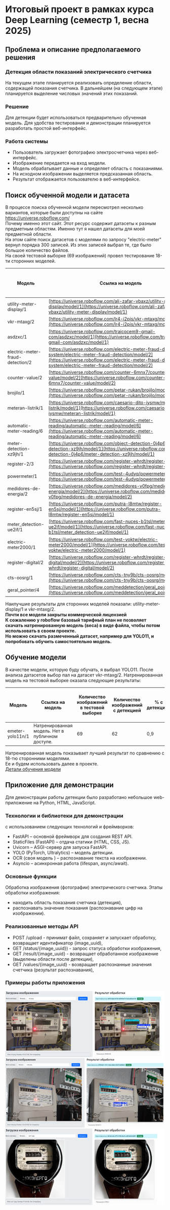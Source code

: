 # Итоговый проект в рамках курса Deep Learning (семестр 1, весна 2025)

## Проблема и описание предполагаемого решения

### Детекция области показаний электрического счетчика
На текущем этапе планируется реализовать определение области, содержащей показания счетчика. В дальнейшем (на следующем этапе) планируется выделение числовых значений этих показаний.<br>

### Решение
Для детекции будет использоваться предварительно обученная модель. Для удобства тестирования и демонстрации планируется разработать простой веб-интерфейс.<br>

### Работа системы
- Пользователь загружает фотографию электросчетчика через веб-интерфейс.
- Изображение передается на вход модели.
- Модель обрабатывает данные и определяет область с показаниями.
- На исходном изображении выделяется предсказанная область.
- Результат отображается пользователю в веб-интерфейсе.

## Поиск обученной модели и датасета
В процессе поиска обученной модели пересмотрел несколько вариантов, которые были доступны на сайте https://universe.roboflow.com/<br>
Почему именно этот сайт. Этот ресурс содержит датасеты к разным предметным областям. Именно тут я нашел датасеты для моей предметной области.<br>
На этом сайте поиск датасетов с моделями по запросу "electric-meter" вернул порядка 300 записей. Из этих записей выбрал те, где было большое количество файлов.<br>
На своей тестовой выборке (69 изображений) провел тестирование 18-ти сторонних моделей.

| Модель                           | Ссылка на модель                                                                                                                                                                                                         | Количество изображений в тестовой выборке | Количество изображений с детекцией | % с детекцией | Количество электронных с детекцией | Количество старых аналоговых с детекцией | Количество современных аналоговых с детекцией | Среднее значение confidence | Минимальное время обработки (сек) | Среднее время обработки (сек) | Максимальное время обработки (сек) | Выполнена детекция, где изображение повернуто на 90 гр. | Выполнена детекция, где изображение повернуто на 180 гр. | Выполнена детекция, где изображение повернуто на 270 гр. |
|----------------------------------|--------------------------------------------------------------------------------------------------------------------------------------------------------------------------------------------------------------------------| ----------------------------------------- |------------------------------------|--------------|------------------------------------|------------------------------------------|-----------------------------------------------|-----------------------------|-----------------------------------|-------------------------------|------------------------------------| ------------------------------------------------------ | -------------------------------------------------------- |----------------------------------------------------------|
| utility-meter-display/1          | [https://universe.roboflow.com/ali-zafar-vbaxz/utility-meter-display/model/1](https://universe.roboflow.com/ali-zafar-vbaxz/utility-meter-display/model/1)                                                               | 69                                        | 56                                 | 0,81         | 20                                 | 17                                       | 19                                            | 0,8088                      | 0,16                              | 0,22                          | 0,99                               | 0                                                      | 1                                                        | 0                                                        |
| vkr-mtaxg/2                      | [https://universe.roboflow.com/lr4-i2pis/vkr-mtaxg/model/2](https://universe.roboflow.com/lr4-i2pis/vkr-mtaxg/model/2)                                                                                                   | 69                                        | 56                                 | 0,81         | 11                                 | 22                                       | 23                                            | 0,7793                      | 0,17                              | 0,2                           | 0,38                               | 0,6666666667                                           | 0,6666666667                                             | 0,6666666667                                             |
| asdzxc/1                         | [https://universe.roboflow.com/traicocem9-gmail-com/asdzxc/model/1](https://universe.roboflow.com/traicocem9-gmail-com/asdzxc/model/1)                                                                                   | 69                                        | 51                                 | 0,74         | 12                                 | 17                                       | 22                                            | 0,7382                      | 0,05                              | 0,07                          | 0,15                               | 0,3333333333                                           | 0,6666666667                                             | 0                                                        |
| electric-meter-fraud-detection/2 | [https://universe.roboflow.com/electric-meter-fraud-detection-system/electric-meter-fraud-detection/model/2](https://universe.roboflow.com/electric-meter-fraud-detection-system/electric-meter-fraud-detection/model/2) | 69                                        | 49                                 | 0,71         | 19                                 | 18                                       | 12                                            | 0,6519                      | 0,18                              | 0,23                          | 0,38                               | 0,3333333333                                           | 0,6666666667                                             | 0                                                        |
| counter-value/2                  | [https://universe.roboflow.com/counter-6mnx7/counter-value/model/2](https://universe.roboflow.com/counter-6mnx7/counter-value/model/2)                                                                                   | 69                                        | 49                                 | 0,71         | 12                                 | 14                                       | 23                                            | 0,7843                      | 0,16                              | 0,23                          | 1,02                               | 0,3333333333                                           | 1                                                        | 0,3333333333                                             |
| brojilo/1                        | [https://universe.roboflow.com/petar-rukan/brojilo/model/1](https://universe.roboflow.com/petar-rukan/brojilo/model/1)                                                                                                   | 69                                        | 43                                 | 0,62         | 7                                  | 18                                       | 18                                            | 0,7776                      | 0,18                              | 0,21                          | 0,37                               | 0                                                      | 0,3333333333                                             | 0                                                        |
| meteran-listrik/1                | [https://universe.roboflow.com/caesario-dito-iysmw/meteran-listrik/model/1](https://universe.roboflow.com/caesario-dito-iysmw/meteran-listrik/model/1)                                                                   | 69                                        | 38                                 | 0,55         | 3                                  | 16                                       | 19                                            | 0,738                       | 0,53                              | 0,6                           | 0,91                               | 0                                                      | 0,6666666667                                             | 0                                                        |
| automatic-meter-reading/6        | [https://universe.roboflow.com/automatic-meter-reading/automatic-meter-reading/model/6](https://universe.roboflow.com/automatic-meter-reading/automatic-meter-reading/model/6)                                           | 69                                        | 34                                 | 0,49         | 7                                  | 11                                       | 16                                            | 0,6705                      | 0,48                              | 0,59                          | 1,01                               | 0                                                      | 0,3333333333                                             | 0                                                        |
| meter-detection-xz9jh/1          | [https://universe.roboflow.com/object-detection-0j4p6/meter-detection-xz9jh/model/1](https://universe.roboflow.com/object-detection-0j4p6/meter-detection-xz9jh/model/1)                                                 | 69                                        | 30                                 | 0,43         | 18                                 | 6                                        | 6                                             | 0,7552                      | 0,07                              | 0,09                          | 0,17                               | 0                                                      | 0                                                        | 0                                                        |
| register-2/3                     | [https://universe.roboflow.com/register-whrdt/register-2/model/3](https://universe.roboflow.com/register-whrdt/register-2/model/3)                                                                                       | 69                                        | 28                                 | 0,41         | 0                                  | 11                                       | 17                                            | 0,8117                      | 0,17                              | 0,2                           | 0,35                               | 0                                                      | 0,3333333333                                             | 0                                                        |
| powermeter/1                     | [https://universe.roboflow.com/test-4udyq/powermeter/model/1](https://universe.roboflow.com/test-4udyq/powermeter/model/1)                                                                                               | 69                                        | 28                                 | 0,41         | 1                                  | 16                                       | 11                                            | 0,7359                      | 0,09                              | 0,12                          | 0,24                               | 0                                                      | 0,3333333333                                             | 0                                                        |
| medidores-de-energia/2           | [https://universe.roboflow.com/medidores-v0fpg/medidores-de-energia/model/2](https://universe.roboflow.com/medidores-v0fpg/medidores-de-energia/model/2)                                                                 | 69                                        | 27                                 | 0,39         | 11                                 | 3                                        | 13                                            | 0,6895                      | 0,14                              | 0,24                          | 0,75                               | 0                                                      | 0,3333333333                                             | 0                                                        |
| register-en5sj/1                 | [https://universe.roboflow.com/putra-l8mtw/register-en5sj/model/1](https://universe.roboflow.com/putra-l8mtw/register-en5sj/model/1)                                                                                     | 69                                        | 22                                 | 0,32         | 1                                  | 12                                       | 9                                             | 0,7042                      | 0,17                              | 0,21                          | 0,86                               | 0                                                      | 0,3333333333                                             | 0                                                        |
| meter_detection-ue2if/1          | [https://universe.roboflow.com/fast-nuces-b1tsl/meter_detection-ue2if/model/1](https://universe.roboflow.com/fast-nuces-b1tsl/meter_detection-ue2if/model/1)                                                             | 69                                        | 22                                 | 0,32         | 0                                  | 12                                       | 10                                            | 0,7811                      | 0,07                              | 0,08                          | 0,14                               | 0                                                      | 0,3333333333                                             | 0                                                        |
| electric-meter2000/1             | [https://universe.roboflow.com/test-voktw/electric-meter2000/model/1](https://universe.roboflow.com/test-voktw/electric-meter2000/model/1)                                                                               | 69                                        | 21                                 | 0,3          | 1                                  | 8                                        | 12                                            | 0,7121                      | 0,07                              | 0,1                           | 0,23                               | 0,3333333333                                           | 0                                                        | 0                                                        |
| register-digital/2               | [https://universe.roboflow.com/register-whrdt/register-digital/model/2](https://universe.roboflow.com/register-whrdt/register-digital/model/2)                                                                           | 69                                        | 17                                 | 0,25         | 14                                 | 1                                        | 2                                             | 0,7189                      | 0,18                              | 0,22                          | 0,41                               | 0                                                      | 0,3333333333                                             | 0                                                        |
| cts-oosrg/1                      | [https://universe.roboflow.com/cts-tny9b/cts-oosrg/model/1](https://universe.roboflow.com/cts-tny9b/cts-oosrg/model/1)                                                                                                   | 69                                        | 8                                  | 0,12         | 2                                  | 2                                        | 4                                             | 0,7189                      | 0,19                              | 0,26                          | 0,69                               | 0                                                      | 0                                                        | 0                                                        |
| geral_pointer/4                  | [https://universe.roboflow.com/meddetection/geral_pointer/model/4](https://universe.roboflow.com/meddetection/geral_pointer/model/4)                                                                                     | 69                                        | 2                                  | 0,03         | 0                                  | 2                                        | 0                                             | 0,5287                      | 0,19                              | 0,24                          | 0,37                               | 0                                                      | 0                                                        | 0                                                        |

Наилучшие результаты для сторонних моделей показали: utility-meter-display/1 и vkr-mtaxg/2.<br>
<b>Почти все модели закрыты коммерческой лицензией</b><br>
<b>К сожалению у roboflow базовый тарифный план не позволяет скачать натренированную модель (веса) в виде файла, чтобы потом использовать в своем проекте.</b><br>
<b>Но можно скачать размеченный датасет, например для YOLO11, и попробовать обучить самостоятельно модель.</b><br>

## Обучение модели
В качестве модели, которую буду обучать, я выбрал YOLO11. После анализа датасетов выбор пал на датасет vkr-mtaxg/2.
Натренированная модель на тестовой выборке оказала следующие результаты:

| Модель                           | Ссылка на модель                                                                                                                                                                                                         | Количество изображений в тестовой выборке | Количество изображений с детекцией | % с детекцией | Количество электронных с детекцией | Количество старых аналоговых с детекцией | Количество современных аналоговых с детекцией | Среднее значение confidence | Минимальное время обработки (сек) | Среднее время обработки (сек) | Максимальное время обработки (сек) | Выполнена детекция, где изображение повернуто на 90 гр. | Выполнена детекция, где изображение повернуто на 180 гр. | Выполнена детекция, где изображение повернуто на 270 гр. |
|----------------------------------|--------------------------------------------------------------------------------------------------------------------------------------------------------------------------------------------------------------------------| ----------------------------------------- |------------------------------------|--------------|------------------------------------|------------------------------------------|-----------------------------------------------|-----------------------------|-----------------------------------|-------------------------------|------------------------------------| ------------------------------------------------------ | -------------------------------------------------------- |----------------------------------------------------------|
| emeter-yolo11n/1                 | Натренированная модель. Нет в публичном доступе.                                                                                                 | 69                                        | 62                                 | 0,9          | 17                                 | 22                                       | 23                                            | 0,8579                      | 0,15                              | 0,21                          | 0,34                               | 0,6666666667                                           | 1                                                        | 1                                                        |

Натренированная модель показывает лучший результат по сравнению с 18-тю сторонними моделями.<br>
Ее и будем использовать далее в проекте.<br>
[Детали обучения модели](train/emeter-yolo11n.md)

## Приложение для демонстрации
Для демонстрации работы детекции было разработано небольшое web-приложение на Python, HTML, JavaScript.
### Технологии и библиотеки для демонстрации
 с использованием следующих технологий и фреймворков:
- FastAPI – основной фреймворк для создания REST API.
- StaticFiles (FastAPI) – отдача статики (HTML, CSS, JS).
- Uvicorn – ASGI-сервер для запуска FastAPI.
- YOLO (PyTorch, Ultralytics) – модель детекции.
- OCR (своя модель ) – распознавание текста на изображении.
- Asyncio – асинхронная работа (lifespan, async/await).

### Основные функции
Обработка изображения (фотографии) электрического счетчика. Этапы обработки изображения:
- находить область показания счетчика (детекция),
- распознавать значение показания (распознавание цифр на изображении).

### Реализованные методы API
- POST /upload - принимат файл, сохраняет и запускает обработку, возвращает идентификатор (image_uuid),
- GET /status/{image_uuid}) - запрос статуса обработки изображения,
- GET /result/{image_uuid} - возвращает обработанное изображение (выделены области после детекции),
- GET /values/{image_uuid} - возвращает распознанные значения счетчика (результат распознавания),

### Примеры работы приложения
<img src="doc/image/e5.png" alt="Пример детекции">
<img src="doc/image/ma6.png" alt="Пример детекции">
<img src="doc/image/oa11.png" alt="Пример детекции">
